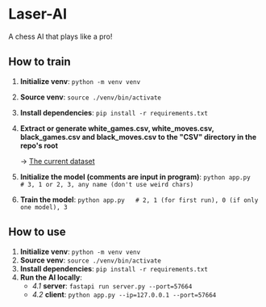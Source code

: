 # Laser-AI
A chess AI that plays like a pro!

## How to train
1. **Initialize venv**: `python -m venv venv`
2. **Source venv**: `source ./venv/bin/activate`
3. **Install dependencies**: `pip install -r requirements.txt`
4. **Extract or generate white_games.csv, white_moves.csv, black_games.csv and black_moves.csv to the "CSV" directory in the repo's root**

   -> [The current dataset](https://drive.google.com/drive/folders/103r20wfqkeLonwEL4vOyM9UkNIjbRgtT?usp=sharing) 
6. **Initialize the model (comments are input in program)**: `python app.py   # 3, 1 or 2, 3, any name (don't use weird chars)`
7. **Train the model**: `python app.py   # 2, 1 (for first run), 0 (if only one model), 3`

## How to use
1. **Initialize venv**: `python -m venv venv`
2. **Source venv**: `source ./venv/bin/activate`
3. **Install dependencies**: `pip install -r requirements.txt`
4. **Run the AI locally**:
    * _4.1_ **server**: `fastapi run server.py --port=57664`
    * _4.2_ **client**: `python app.py --ip=127.0.0.1 --port=57664`
